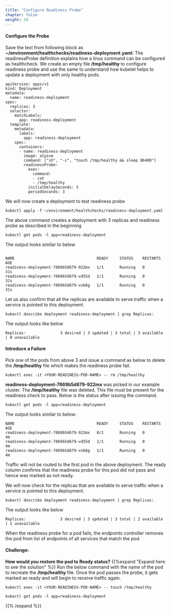 ```yaml
---
title: "Configure Readiness Probe"
chapter: false
weight: 10
---
```


#### Configure the Probe

Save the text from following block as **~/environment/healthchecks/readiness-deployment.yaml**. The readinessProbe definition explains how a linux command can be configured as healthcheck. We create an empty file **/tmp/healthy** to configure readiness probe and use the same to understand how kubelet helps to update a deployment with only healthy pods. 

```
apiVersion: apps/v1
kind: Deployment
metadata:
  name: readiness-deployment
spec:
  replicas: 3
  selector:
    matchLabels:
      app: readiness-deployment
  template:
    metadata:
      labels:
        app: readiness-deployment
    spec:
      containers:
      - name: readiness-deployment
        image: alpine
        command: ["sh", "-c", "touch /tmp/healthy && sleep 86400"]
        readinessProbe:
          exec:
            command:
            - cat
            - /tmp/healthy
          initialDelaySeconds: 5
          periodSeconds: 3

```

We will now create a deployment to test readiness probe

```
kubectl apply -f ~/environment/healthchecks/readiness-deployment.yaml
```

The above command creates a deployment with 3 replicas and readiness probe as described in the beginning

```
kubectl get pods -l app=readiness-deployment
```

The output looks similar to below

```

NAME                                    READY     STATUS    RESTARTS   AGE
readiness-deployment-7869b5d679-922mx   1/1       Running   0          31s
readiness-deployment-7869b5d679-vd55d   1/1       Running   0          31s
readiness-deployment-7869b5d679-vxb6g   1/1       Running   0          31s
```

Let us also confirm that all the replicas are available to serve traffic when a service is pointed to this deployment.

```
kubectl describe deployment readiness-deployment | grep Replicas:
```

The output looks like below

```
Replicas:               3 desired | 3 updated | 3 total | 3 available | 0 unavailable
```

#### Introduce a Failure
Pick one of the pods from above 3 and issue a command as below to delete the **/tmp/healthy** file which makes the readiness probe fail.

```
kubectl exec -it <YOUR-READINESS-POD-NAME> -- rm /tmp/healthy
```

**readiness-deployment-7869b5d679-922mx** was picked in our example cluster. The **/tmp/healthy** file was deleted. This file must be present for the readiness check to pass. Below is the status after issuing the command.

```
kubectl get pods -l app=readiness-deployment
```

The output looks similar to below:
```
NAME                                    READY     STATUS    RESTARTS   AGE
readiness-deployment-7869b5d679-922mx   0/1       Running   0          4m
readiness-deployment-7869b5d679-vd55d   1/1       Running   0          4m
readiness-deployment-7869b5d679-vxb6g   1/1       Running   0          4m
```
Traffic will not be routed to the first pod in the above deployment. The ready column confirms that the readiness probe for this pod did not pass and hence was marked as not ready. 

We will now check for the replicas that are available to serve traffic when a service is pointed to this deployment.

```
kubectl describe deployment readiness-deployment | grep Replicas:
```

The output looks like below

```
Replicas:               3 desired | 3 updated | 3 total | 2 available | 1 unavailable
```

When the readiness probe for a pod fails, the endpoints controller removes the pod from list of endpoints of all services that match the pod.

#### Challenge: 
**How would you restore the pod to Ready status?**
{{%expand "Expand here to see the solution" %}}
Run the below command with the name of the pod to recreate the **/tmp/healthy** file. Once the pod passes the probe, it gets marked as ready and will begin to receive traffic again.

```
kubectl exec -it <YOUR-READINESS-POD-NAME> -- touch /tmp/healthy
```
```
kubectl get pods -l app=readiness-deployment
```
{{% /expand %}}
